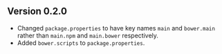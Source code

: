 ## Version 0.2.0

* Changed `package.properties` to have key names `main` and `bower.main` rather than `main.npm` and `main.bower` respectively.
* Added `bower.scripts` to `package.properties`.
